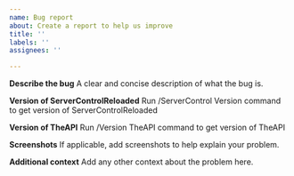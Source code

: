 ```yaml
---
name: Bug report
about: Create a report to help us improve
title: ''
labels: ''
assignees: ''

---
```


**Describe the bug**
A clear and concise description of what the bug is.

**Version of ServerControlReloaded**
Run /ServerControl Version command to get version of ServerControlReloaded

**Version of TheAPI**
Run /Version TheAPI command to get version of TheAPI

**Screenshots**
If applicable, add screenshots to help explain your problem.

**Additional context**
Add any other context about the problem here.
